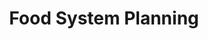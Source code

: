 ---
  slug: "/foodsystemplanning"
  title: Food System Planning
  focusAreas: [Environment,Communities,Regional Planning]
  principles: [Resiliency,Sustainability]
  seeOther: [Right-To-Farm Provisions,Agricultural Zoning,LOCAL FOOD PROCUREMENT POLICY PREFERENCE]
  trackingProgressLinks: []
---